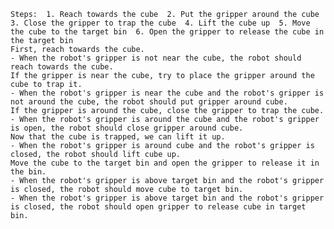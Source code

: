 
    Steps:  1. Reach towards the cube  2. Put the gripper around the cube  3. Close the gripper to trap the cube  4. Lift the cube up  5. Move the cube to the target bin  6. Open the gripper to release the cube in the target bin
    First, reach towards the cube. 
    - When the robot's gripper is not near the cube, the robot should reach towards the cube.
    If the gripper is near the cube, try to place the gripper around the cube to trap it.
    - When the robot's gripper is near the cube and the robot's gripper is not around the cube, the robot should put gripper around cube.
    If the gripper is around the cube, close the gripper to trap the cube.
    - When the robot's gripper is around the cube and the robot's gripper is open, the robot should close gripper around cube.
    Now that the cube is trapped, we can lift it up.
    - When the robot's gripper is around cube and the robot's gripper is closed, the robot should lift cube up.
    Move the cube to the target bin and open the gripper to release it in the bin.
    - When the robot's gripper is above target bin and the robot's gripper is closed, the robot should move cube to target bin.
    - When the robot's gripper is above target bin and the robot's gripper is closed, the robot should open gripper to release cube in target bin.